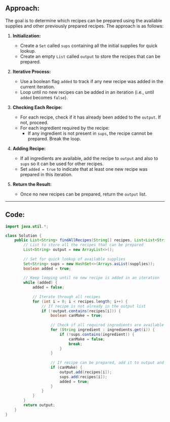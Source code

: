 ## **Approach:**

The goal is to determine which recipes can be prepared using the available supplies and other previously prepared recipes. The approach is as follows:

1. **Initialization:**  
   - Create a `Set` called `sups` containing all the initial supplies for quick lookup.
   - Create an empty `List` called `output` to store the recipes that can be prepared.

2. **Iterative Process:**  
   - Use a boolean flag `added` to track if any new recipe was added in the current iteration.
   - Loop until no new recipes can be added in an iteration (i.e., until `added` becomes `false`).

3. **Checking Each Recipe:**  
   - For each recipe, check if it has already been added to the `output`. If not, proceed.
   - For each ingredient required by the recipe:
     - If any ingredient is not present in `sups`, the recipe cannot be prepared. Break the loop.

4. **Adding Recipe:**  
   - If all ingredients are available, add the recipe to `output` and also to `sups` so it can be used for other recipes.
   - Set `added = true` to indicate that at least one new recipe was prepared in this iteration.

5. **Return the Result:**  
   - Once no new recipes can be prepared, return the `output` list.

---

## **Code:**

```java
import java.util.*;

class Solution {
    public List<String> findAllRecipes(String[] recipes, List<List<String>> ingredients, String[] supplies) {
        // List to store all the recipes that can be prepared
        List<String> output = new ArrayList<>();
        
        // Set for quick lookup of available supplies
        Set<String> sups = new HashSet<>(Arrays.asList(supplies)); 
        boolean added = true;
        
        // Keep looping until no new recipe is added in an iteration
        while (added) {  
            added = false;
            
            // Iterate through all recipes
            for (int i = 0; i < recipes.length; i++) {
                // If recipe is not already in the output list
                if (!output.contains(recipes[i])) {  
                    boolean canMake = true;
                    
                    // Check if all required ingredients are available
                    for (String ingredient : ingredients.get(i)) {
                        if (!sups.contains(ingredient)) {
                            canMake = false;
                            break;
                        }
                    }
                    
                    // If recipe can be prepared, add it to output and supplies
                    if (canMake) {
                        output.add(recipes[i]);
                        sups.add(recipes[i]);
                        added = true; 
                    }
                }
            }
        }
        return output;
    }
}
```
